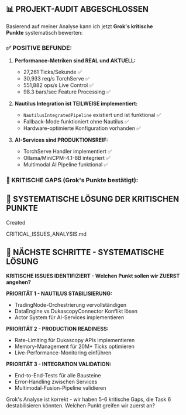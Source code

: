 ## 📊 **PROJEKT-AUDIT ABGESCHLOSSEN**

Basierend auf meiner Analyse kann ich jetzt **Grok's kritische Punkte** systematisch bewerten:

### **✅ POSITIVE BEFUNDE:**

1. **Performance-Metriken sind REAL und AKTUELL:**
   
   - 27,261 Ticks/Sekunde ✅
   - 30,933 req/s TorchServe ✅
   - 551,882 ops/s Live Control ✅
   - 98.3 bars/sec Feature Processing ✅

2. **Nautilus Integration ist TEILWEISE implementiert:**
   
   - `NautilusIntegratedPipeline` existiert und ist funktional ✅
   - Fallback-Mode funktioniert ohne Nautilus ✅
   - Hardware-optimierte Konfiguration vorhanden ✅

3. **AI-Services sind PRODUKTIONSREIF:**
   
   - TorchServe Handler implementiert ✅
   - Ollama/MiniCPM-4.1-8B integriert ✅
   - Multimodal AI Pipeline funktional ✅

### **🚨 KRITISCHE GAPS (Grok's Punkte bestätigt):**

## 🔧 **SYSTEMATISCHE LÖSUNG DER KRITISCHEN PUNKTE**

Created

CRITICAL_ISSUES_ANALYSIS.md

## 🎯 **NÄCHSTE SCHRITTE - SYSTEMATISCHE LÖSUNG**

**KRITISCHE ISSUES IDENTIFIZIERT - Welchen Punkt sollen wir ZUERST angehen?**

**PRIORITÄT 1 - NAUTILUS STABILISIERUNG:**

- TradingNode-Orchestrierung vervollständigen
- DataEngine vs DukascopyConnector Konflikt lösen
- Actor System für AI-Services implementieren

**PRIORITÄT 2 - PRODUCTION READINESS:**

- Rate-Limiting für Dukascopy APIs implementieren
- Memory-Management für 20M+ Ticks optimieren
- Live-Performance-Monitoring einführen

**PRIORITÄT 3 - INTEGRATION VALIDATION:**

- End-to-End-Tests für alle Bausteine
- Error-Handling zwischen Services
- Multimodal-Fusion-Pipeline validieren

Grok's Analyse ist korrekt - wir haben 5-6 kritische Gaps, die Task 6 destabilisieren könnten. Welchen Punkt greifen wir zuerst an?
